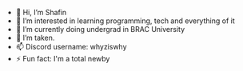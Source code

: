 - 👋 Hi, I’m Shafin
- 👀 I’m interested in learning programming, tech and everything of it
- 🌱 I’m currently doing undergrad in BRAC University
- 💞️ I’m taken.
- 📫 Discord username: whyziswhy
- ⚡ Fun fact: I'm a total newby
<!---
ziswhyzis/ziswhyzis is a ✨ special ✨ repository because its `README.md` (this file) appears on your GitHub profile.
You can click the Preview link to take a look at your changes.
--->
